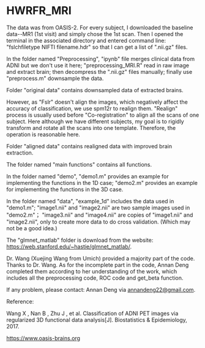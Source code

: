 # HWRFR_MRI

The data was from OASIS-2.
For every subject, I downloaded the baseline data--MR1 (1st visit) and simply chose the 1st scan. Then I opened the terminal in the associated directory and entered command line:
"fslchfiletype NIFTI filename.hdr" so that I can get a list of ".nii.gz" files. 

In the folder named "Preprocessing", "ipynb" file merges clinical data from ADNI but we don't use it here; "preprocessing_MRI.R" read in raw image and extract brain; then decompress the ".nii.gz" files manually; finally use "preprocess.m" downsample the data.

Folder "original data" contains downsampled data of extracted brains.

However, as "Fslr" doesn't align the images, which negatively affect the accuracy of classification, we use spm12r to realign them. "Realign" process is usually used before "Co-registration" to align all the scans of one subject. Here although we have different subjects, my goal is to rigidly transform and rotate all the scans into one template. Therefore, the operation is reasonable here.

Folder "aligned data" contains realigned data with improved brain extraction.

The folder named "main functions" contains all functions.

In the folder named "demo", "demo1.m" provides an example for implementing the functions in the 1D case; "demo2.m" provides an example for implementing the functions in the 3D case.

In the folder named "data", "example_1d" includes the data used in "demo1.m"; "image1.nii" and "image2.nii" are two sample images used in "demo2.m"； "image3.nii" and "image4.nii" are copies of "image1.nii" and "image2.nii", only to create more data to do cross validation. (Which may not be a good idea.)

The "glmnet_matlab" folder is download from the website: https://web.stanford.edu/~hastie/glmnet_matlab/.


Dr. Wang (Xuejing Wang from Umich) provided a majority part of the code. Thanks to Dr. Wang. As for the incomplete part in the code, Annan Deng completed them according to her understanding of the work, which includes all the preprocessing code, ROC code and get_beta function.

If any problem, please contact: Annan Deng via annandeng22@gmail.com.

Reference: 

Wang X , Nan B , Zhu J , et al. Classification of ADNI PET images via regularized 3D functional data analysis[J]. Biostatistics & Epidemiology, 2017.

https://www.oasis-brains.org
